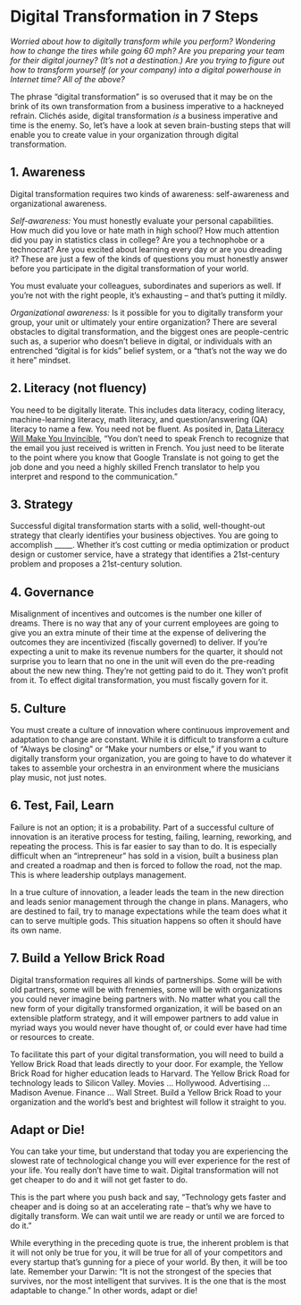# Digital Transformation in 7 Steps

_Worried about how to digitally transform while you perform? Wondering how to change the tires while going 60 mph? Are you preparing your team for their digital journey? \(It’s not a destination.\) Are you trying to figure out how to transform yourself \(or your company\) into a digital powerhouse in Internet time? All of the above?_

The phrase “digital transformation” is so overused that it may be on the brink of its own transformation from a business imperative to a hackneyed refrain. Clichés aside, digital transformation _is_ a business imperative and time is the enemy. So, let’s have a look at seven brain-busting steps that will enable you to create value in your organization through digital transformation.

## 1. Awareness

Digital transformation requires two kinds of awareness: self-awareness and organizational awareness.

_Self-awareness:_ You must honestly evaluate your personal capabilities. How much did you love or hate math in high school? How much attention did you pay in statistics class in college? Are you a technophobe or a technocrat? Are you excited about learning every day or are you dreading it? These are just a few of the kinds of questions you must honestly answer before you participate in the digital transformation of your world.

You must evaluate your colleagues, subordinates and superiors as well. If you’re not with the right people, it’s exhausting – and that’s putting it mildly.

_Organizational awareness:_ Is it possible for you to digitally transform your group, your unit or ultimately your entire organization? There are several obstacles to digital transformation, and the biggest ones are people-centric such as, a superior who doesn’t believe in digital, or individuals with an entrenched “digital is for kids” belief system, or a “that’s not the way we do it here” mindset.

## 2. Literacy \(not fluency\)

You need to be digitally literate. This includes data literacy, coding literacy, machine-learning literacy, math literacy, and question/answering \(QA\) literacy to name a few. You need not be fluent. As posited in, [Data Literacy Will Make You Invincible](http://www.shellypalmer.com/2016/04/data-literacy-will-make-invincible/), “You don’t need to speak French to recognize that the email you just received is written in French. You just need to be literate to the point where you know that Google Translate is not going to get the job done and you need a highly skilled French translator to help you interpret and respond to the communication.”

## 3. Strategy

Successful digital transformation starts with a solid, well-thought-out strategy that clearly identifies your business objectives. You are going to accomplish \_\_\_\_\_. Whether it’s cost cutting or media optimization or product design or customer service, have a strategy that identifies a 21st-century problem and proposes a 21st-century solution.

## 4. Governance

Misalignment of incentives and outcomes is the number one killer of dreams. There is no way that any of your current employees are going to give you an extra minute of their time at the expense of delivering the outcomes they are incentivized \(fiscally governed\) to deliver. If you’re expecting a unit to make its revenue numbers for the quarter, it should not surprise you to learn that no one in the unit will even do the pre-reading about the new new thing. They’re not getting paid to do it. They won’t profit from it. To effect digital transformation, you must fiscally govern for it.

## 5. Culture

You must create a culture of innovation where continuous improvement and adaptation to change are constant. While it is difficult to transform a culture of “Always be closing” or “Make your numbers or else,” if you want to digitally transform your organization, you are going to have to do whatever it takes to assemble your orchestra in an environment where the musicians play music, not just notes.

## 6. Test, Fail, Learn

Failure is not an option; it is a probability. Part of a successful culture of innovation is an iterative process for testing, failing, learning, reworking, and repeating the process. This is far easier to say than to do. It is especially difficult when an “intrepreneur” has sold in a vision, built a business plan and created a roadmap and then is forced to follow the road, not the map. This is where leadership outplays management.

In a true culture of innovation, a leader leads the team in the new direction and leads senior management through the change in plans. Managers, who are destined to fail, try to manage expectations while the team does what it can to serve multiple gods. This situation happens so often it should have its own name.

## 7. Build a Yellow Brick Road

Digital transformation requires all kinds of partnerships. Some will be with old partners, some will be with frenemies, some will be with organizations you could never imagine being partners with. No matter what you call the new form of your digitally transformed organization, it will be based on an extensible platform strategy, and it will empower partners to add value in myriad ways you would never have thought of, or could ever have had time or resources to create.

To facilitate this part of your digital transformation, you will need to build a Yellow Brick Road that leads directly to your door. For example, the Yellow Brick Road for higher education leads to Harvard. The Yellow Brick Road for technology leads to Silicon Valley. Movies … Hollywood. Advertising … Madison Avenue. Finance … Wall Street. Build a Yellow Brick Road to your organization and the world’s best and brightest will follow it straight to you.

## Adapt or Die!

You can take your time, but understand that today you are experiencing the slowest rate of technological change you will ever experience for the rest of your life. You really don’t have time to wait. Digital transformation will not get cheaper to do and it will not get faster to do.

This is the part where you push back and say, “Technology gets faster and cheaper and is doing so at an accelerating rate – that’s why we have to digitally transform. We can wait until we are ready or until we are forced to do it.”

While everything in the preceding quote is true, the inherent problem is that it will not only be true for you, it will be true for all of your competitors and every startup that’s gunning for a piece of your world. By then, it will be too late. Remember your Darwin: “It is not the strongest of the species that survives, nor the most intelligent that survives. It is the one that is the most adaptable to change.” In other words, adapt or die!





